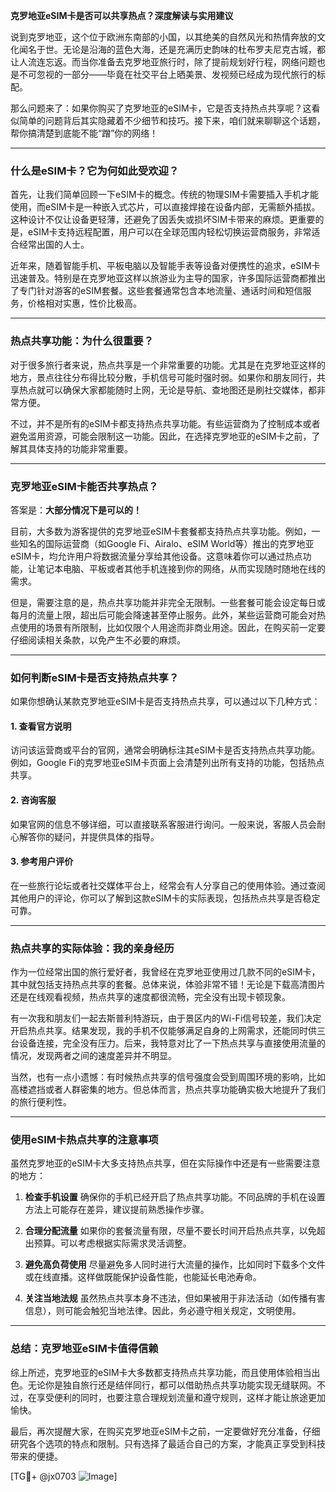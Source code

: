 **克罗地亚eSIM卡是否可以共享热点？深度解读与实用建议**

说到克罗地亚，这个位于欧洲东南部的小国，以其绝美的自然风光和热情奔放的文化闻名于世。无论是沿海的蓝色大海，还是充满历史韵味的杜布罗夫尼克古城，都让人流连忘返。而当你准备去克罗地亚旅行时，除了提前规划好行程，网络问题也是不可忽视的一部分——毕竟在社交平台上晒美景、发视频已经成为现代旅行的标配。

那么问题来了：如果你购买了克罗地亚的eSIM卡，它是否支持热点共享呢？这看似简单的问题背后其实隐藏着不少细节和技巧。接下来，咱们就来聊聊这个话题，帮你搞清楚到底能不能“蹭”你的网络！

---

### **什么是eSIM卡？它为何如此受欢迎？**

首先，让我们简单回顾一下eSIM卡的概念。传统的物理SIM卡需要插入手机才能使用，而eSIM卡是一种嵌入式芯片，可以直接焊接在设备内部，无需额外插拔。这种设计不仅让设备更轻薄，还避免了因丢失或损坏SIM卡带来的麻烦。更重要的是，eSIM卡支持远程配置，用户可以在全球范围内轻松切换运营商服务，非常适合经常出国的人士。

近年来，随着智能手机、平板电脑以及智能手表等设备对便携性的追求，eSIM卡迅速普及。特别是在克罗地亚这样以旅游业为主导的国家，许多国际运营商都推出了专门针对游客的eSIM套餐。这些套餐通常包含本地流量、通话时间和短信服务，价格相对实惠，性价比极高。

---

### **热点共享功能：为什么很重要？**

对于很多旅行者来说，热点共享是一个非常重要的功能。尤其是在克罗地亚这样的地方，景点往往分布得比较分散，手机信号可能时强时弱。如果你和朋友同行，共享热点就可以确保大家都能随时上网，无论是导航、查地图还是刷社交媒体，都非常方便。

不过，并不是所有的eSIM卡都支持热点共享功能。有些运营商为了控制成本或者避免滥用资源，可能会限制这一功能。因此，在选择克罗地亚的eSIM卡之前，了解其具体支持的功能非常重要。

---

### **克罗地亚eSIM卡能否共享热点？**

答案是：**大部分情况下是可以的！**

目前，大多数为游客提供的克罗地亚eSIM卡套餐都支持热点共享功能。例如，一些知名的国际运营商（如Google Fi、Airalo、eSIM World等）推出的克罗地亚eSIM卡，均允许用户将数据流量分享给其他设备。这意味着你可以通过热点功能，让笔记本电脑、平板或者其他手机连接到你的网络，从而实现随时随地在线的需求。

但是，需要注意的是，热点共享功能并非完全无限制。一些套餐可能会设定每日或每月的流量上限，超出后可能会降速甚至停止服务。此外，某些运营商可能会对热点使用的场景有所限制，比如仅限个人用途而非商业用途。因此，在购买前一定要仔细阅读相关条款，以免产生不必要的麻烦。

---

### **如何判断eSIM卡是否支持热点共享？**

如果你想确认某款克罗地亚eSIM卡是否支持热点共享，可以通过以下几种方式：

#### 1. **查看官方说明**
访问该运营商或平台的官网，通常会明确标注其eSIM卡是否支持热点共享功能。例如，Google Fi的克罗地亚eSIM卡页面上会清楚列出所有支持的功能，包括热点共享。

#### 2. **咨询客服**
如果官网的信息不够详细，可以直接联系客服进行询问。一般来说，客服人员会耐心解答你的疑问，并提供具体的指导。

#### 3. **参考用户评价**
在一些旅行论坛或者社交媒体平台上，经常会有人分享自己的使用体验。通过查阅其他用户的评论，你可以了解到这款eSIM卡的实际表现，包括热点共享是否稳定可靠。

---

### **热点共享的实际体验：我的亲身经历**

作为一位经常出国的旅行爱好者，我曾经在克罗地亚使用过几款不同的eSIM卡，其中就包括支持热点共享的套餐。总体来说，体验非常不错！无论是下载高清图片还是在线观看视频，热点共享的速度都很流畅，完全没有出现卡顿现象。

有一次我和朋友们一起去斯普利特游玩，由于景区内的Wi-Fi信号较差，我们决定开启热点共享。结果发现，我的手机不仅能够满足自身的上网需求，还能同时供三台设备连接，完全没有压力。后来，我特意对比了一下热点共享与直接使用流量的情况，发现两者之间的速度差异并不明显。

当然，也有一点小遗憾：有时候热点共享的信号强度会受到周围环境的影响，比如高楼遮挡或者人群密集的地方。但总体而言，热点共享功能确实极大地提升了我们的旅行便利性。

---

### **使用eSIM卡热点共享的注意事项**

虽然克罗地亚的eSIM卡大多支持热点共享，但在实际操作中还是有一些需要注意的地方：

1. **检查手机设置**
   确保你的手机已经开启了热点共享功能。不同品牌的手机在设置方法上可能存在差异，建议提前熟悉操作步骤。

2. **合理分配流量**
   如果你的套餐流量有限，尽量不要长时间开启热点共享，以免超出预算。可以考虑根据实际需求灵活调整。

3. **避免高负荷使用**
   尽量避免多人同时进行大流量的操作，比如同时下载多个文件或在线直播。这样做既能保护设备性能，也能延长电池寿命。

4. **关注当地法规**
   虽然热点共享本身不违法，但如果被用于非法活动（如传播有害信息），则可能会触犯当地法律。因此，务必遵守相关规定，文明使用。

---

### **总结：克罗地亚eSIM卡值得信赖**

综上所述，克罗地亚的eSIM卡大多数都支持热点共享功能，而且使用体验相当出色。无论你是独自旅行还是结伴同行，都可以借助热点共享功能实现无缝联网。不过，在享受便利的同时，也要注意合理规划流量和遵守规则，这样才能让旅途更加愉快。

最后，再次提醒大家，在购买克罗地亚eSIM卡之前，一定要做好充分准备，仔细研究各个选项的特点和限制。只有选择了最适合自己的方案，才能真正享受到科技带来的便捷。

[TG💪+ @jx0703 ![Image](https://github.com/user-attachments/assets/dbca1d08-cadb-493c-b0ec-ad6f7a83f270)]